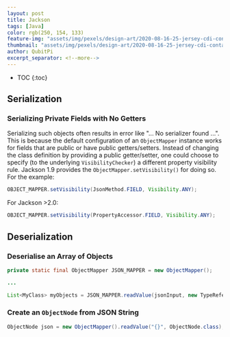 ```yaml
---
layout: post
title: Jackson
tags: [Java]
color: rgb(250, 154, 133)
feature-img: "assets/img/pexels/design-art/2020-08-16-25-jersey-cdi-container-agnostic-support/cover.png"
thumbnail: "assets/img/pexels/design-art/2020-08-16-25-jersey-cdi-container-agnostic-support/cover.png"
author: QubitPi
excerpt_separator: <!--more-->
---
```


<!--more-->

* TOC
{:toc}

## Serialization

### Serializing Private Fields with No Getters

Serializing such objects often results in error like "... No serializer found ...". This is because the default
configuration of an `ObjectMapper` instance works for fields that are public or have public getters/setters. Instead
of changing the class definition by providing a public getter/setter, one could choose to specify
(to the underlying `VisibilityChecker`) a different property visibility rule. Jackson 1.9 provides the
`ObjectMapper.setVisibility()` for doing so. For the example:

```java
OBJECT_MAPPER.setVisibility(JsonMethod.FIELD, Visibility.ANY);
```

For Jackson >2.0:

```java
OBJECT_MAPPER.setVisibility(PropertyAccessor.FIELD, Visibility.ANY);
```

## Deserialization

### Deserialise an Array of Objects

```java
private static final ObjectMapper JSON_MAPPER = new ObjectMapper();

...

List<MyClass> myObjects = JSON_MAPPER.readValue(jsonInput, new TypeReference<List<MyClass>>(){});
```

### Create an `ObjectNode` from JSON String

```java
ObjectNode json = new ObjectMapper().readValue("{}", ObjectNode.class);
```
